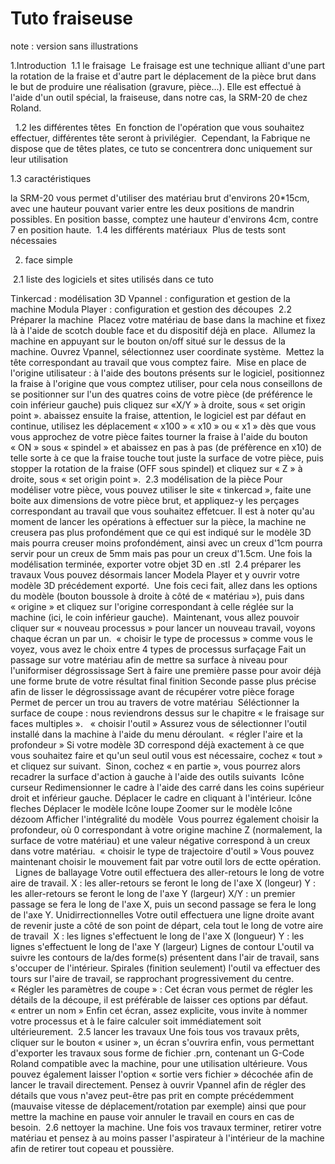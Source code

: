 # Tuto fraiseuse

note : version sans illustrations


1.Introduction 
1.1 le fraisage
 Le fraisage est une technique alliant d'une part la rotation de la fraise et d'autre part le déplacement de la pièce brut dans le but de produire une réalisation (gravure, pièce...). Elle est effectué à l'aide d'un outil spécial, la fraiseuse, dans notre cas, la SRM-20 de chez Roland.

  1.2 les différentes têtes
 En fonction de l'opération que vous souhaitez effectuer, différentes tête seront à privilégier. <reprendre la page du manuel dessus> Cependant, la Fabrique ne dispose que de têtes plates, ce tuto se concentrera donc uniquement sur leur utilisation

1.3 caractéristiques

la SRM-20 vous permet d'utiliser des matériau brut d'environs 20*15cm, avec une hauteur pouvant varier entre les deux positions de mandrin possibles. En position basse, comptez une hauteur d'environs 4cm, contre 7 en position haute.  1.4 les différents matériaux
 Plus de tests sont nécessaies  

2. face simple

 2.1 liste des logiciels et sites utilisés dans ce tuto

Tinkercad : modélisation 3D Vpannel : configuration et gestion de la machine
Modula Player : configuration et gestion des découpes  2.2 Préparer la machine
 Placez votre matériau de base dans la machine et fixez là à l'aide de scotch double face et du dispositif déjà en place.  Allumez la machine en appuyant sur le bouton on/off situé sur le dessus de la machine. Ouvrez Vpannel, sélectionnez user coordinate système.  Mettez la tête correspondant au travail que vous comptez faire.  Mise en place de l'origine utilisateur : à l'aide des boutons présents sur le logiciel, positionnez la fraise à l'origine que vous comptez utiliser, pour cela nous conseillons de se positionner sur l'un des quatres coins de votre pièce (de préférence le coin inférieur gauche) puis cliquez sur «X/Y » à droite, sous « set origin point ». abaissez ensuite la fraise, attention, le logiciel est par défaut en continue, utilisez les déplacement « x100 » « x10 » ou « x1 » dès que vous vous approchez de votre pièce faites tourner la fraise à l'aide du bouton « ON » sous « spindel » et abaissez en pas à pas (de préfèrence en x10) de telle sorte à ce que la fraise touche tout juste la surface de votre pièce, puis stopper la rotation de la fraise (OFF sous spindel) et cliquez sur « Z » à droite, sous « set origin point ».  2.3 modélisation de la pièce
Pour modéliser votre pièce, vous pouvez utiliser le site « tinkercad », faite une boite aux dimensions de votre pièce brut, et appliquez-y les perçages correspondant au travail que vous souhaitez effetcuer. Il est à noter qu'au moment de lancer les opérations à effectuer sur la pièce, la machine ne creusera pas plus profondément que ce qui est indiqué sur le modèle 3D mais pourra creuser moins profondément, ainsi avec un creux d'1cm pourra servir pour un creux de 5mm mais pas pour un creux d'1.5cm. Une fois la modélisation terminée, exporter votre objet 3D en .stl  2.4 préparer les travaux Vous pouvez désormais lancer Modela Player et y ouvrir votre modèle 3D précédement exporté.  Une fois ceci fait, allez dans les options du modèle (bouton boussole à droite à côté de « matériau »), puis dans « origine » et cliquez sur l'origine correspondant à celle réglée sur la machine (ici, le coin inférieur gauche).  Maintenant, vous allez pouvoir cliquer sur « nouveau processus » pour lancer un nouveau travail, voyons chaque écran un par un.  « choisir le type de processus »
comme vous le voyez, vous avez le choix entre 4 types de processus
surfaçage
Fait un passage sur votre matériau afin de mettre sa surface à niveau pour l'uniformiser
dégrossissage
Sert à faire une première passe pour avoir déjà une forme brute de votre résultat final
finition
Seconde passe plus précise afin de lisser le dégrossissage avant de récupérer votre pièce
forage
Permet de percer un trou au travers de votre matériau
 Séléctionner la surface de coupe :
nous reviendrons dessus sur le chapitre « le fraisage sur faces multiples ».   « choisir l'outil » Assurez vous de sélectionner l'outil installé dans la machine à l'aide du menu déroulant.  « régler l'aire et la profondeur » Si votre modèle 3D correspond déjà exactement à ce que vous souhaitez faire et qu'un seul outil vous est nécessaire, cochez « tout » et cliquez sur suivant.  Sinon, cochez « en partie », vous pourrez alors recadrer la surface d'action à gauche à l'aide des outils suivants 
Icône curseur
Redimensionner le cadre à l'aide des carré dans les coins supérieur droit et inférieur gauche. Déplacer le cadre en cliquant à l'intérieur.
Icône fleches
Déplacer le modèle
Icône loupe
Zoomer sur le modèle
Icône dézoom
Afficher l'intégralité du modèle
 Vous pourrez également choisir la profondeur, où 0 correspondant à votre origine machine Z (normalement, la surface de votre matériau) et une valeur négative correspond à un creux dans votre matériau.  « choisir le type de trajectoire d'outil »
Vous pouvez maintenant choisir le mouvement fait par votre outil lors de ectte opération.  
Lignes de ballayage
Votre outil effectuera des aller-retours le long de votre aire de travail. X : les aller-retours se feront le long de l'axe X (longeur) Y : les aller-retours se feront le long de l'axe Y (largeur) X/Y : un premier passage se fera le long de l'axe X, puis un second passage se fera le long de l'axe Y.
Unidirrectionnelles
Votre outil effectuera une ligne droite avant de revenir juste a côté de son point de départ, cela tout le long de votre aire de travail  X : les lignes s'effectuent le long de l'axe X (longueur) Y : les lignes s'effectuent le long de l'axe Y (largeur)
Lignes de contour
L'outil va suivre les contours de la/des forme(s) présentent dans l'air de travail, sans s'occuper de l'intérieur.
Spirales
(finition seulement) l'outil va effectuer des tours sur l'aire de travail, se rapprochant progressivement du centre.
« Régler les paramètres de coupe » :
Cet écran vous permet de régler les détails de la découpe, il est préférable de laisser ces options par défaut.  « entrer un nom » Enfin cet écran, assez explicite, vous invite à nommer votre processus et à le faire calculer soit immédiatement soit ultérieurement. 
2.5 lancer les travaux Une fois tous vos travaux prêts, cliquer sur le bouton « usiner », un écran s'ouvrira enfin, vous permettant d'exporter les travaux sous forme de fichier .prn, contenant un G-Code Roland compatible avec la machine, pour une utilisation ultérieure. Vous pouvez également laisser l'option « sortie vers fichier » décochée afin de lancer le travail directement. Pensez à ouvrir Vpannel afin de régler des détails que vous n'avez peut-être pas prit en compte précédemment (mauvaise vitesse de déplacement/rotation par exemple) ainsi que pour mettre la machine en pause voir annuler le travail en cours en cas de besoin.  2.6 nettoyer la machine. Une fois vos travaux terminer, retirer votre matériau et pensez à au moins passer l'aspirateur à l'intérieur de la machine afin de retirer tout copeau et poussière.
